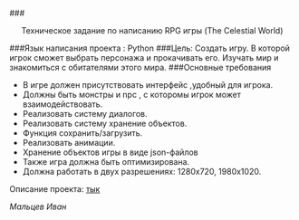 ###<p style="text-align: center;">Техническое задание по написанию RPG игры (The Сelestial World)</p>
###Язык написания проекта : Python
###Цель:
Создать игру. В которой игрок сможет выбрать персонажа и прокачивать его.
Изучать мир и  знакомиться с обитателями этого мира.
###Основные требования 
- В игре должен присутствовать интерфейс ,удобный для игрока.
- Должны быть монстры и npc , c которомы игрок может взаимодействовать.
- Реализовать систему диалогов. 
- Реализовать систему хранение объектов.
- Функция сохранить/загрузить.
- Реализовать анимации.
- Хранение объектов игры в виде json-файлов
- Также игра должна быть оптимизирована.
- Должна работать в двух разрешениях: 1280x720, 1980x1020.

Описание проекта: [тык](https://www.figma.com/file/rbIcmCwmmjGdip62oq721N/Untitled?node-id=0%3A1&t=0z4rgy0wjwQbXRAd-1)

_Мальцев Иван_